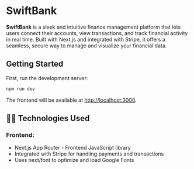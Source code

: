 # SwiftBank

**SwiftBank** is a sleek and intuitive finance management platform that lets users connect their accounts, view transactions, and track financial activity in real time. Built with Next.js and integrated with Stripe, it offers a seamless, secure way to manage and visualize your financial data.

## Getting Started

First, run the development server:

```bash
npm run dev
```

The frontend will be available at [http://localhost:3000](http://localhost:3000).

## 🧑‍💻 Technologies Used

### Frontend:
- Next.js App Router - Frontend JavaScript library
- Integrated with Stripe for handling payments and transactions
- Uses next/font to optimize and load Google Fonts